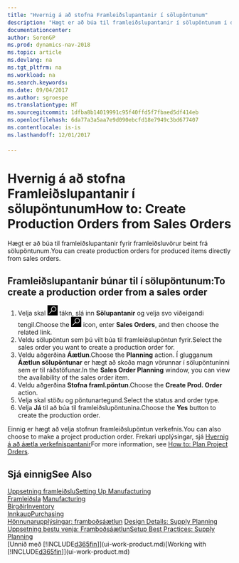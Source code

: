 ```yaml
---
title: "Hvernig á að stofna Framleiðslupantanir í sölupöntunum"
description: "Hægt er að búa til framleiðslupantanir í sölupöntunum í deild Sölu og markaðssetningar."
documentationcenter: 
author: SorenGP
ms.prod: dynamics-nav-2018
ms.topic: article
ms.devlang: na
ms.tgt_pltfrm: na
ms.workload: na
ms.search.keywords: 
ms.date: 09/04/2017
ms.author: sgroespe
ms.translationtype: HT
ms.sourcegitcommit: 1dfba8b14019991c95f40ffd5f7fbaed5df414eb
ms.openlocfilehash: 6da77a3a5aa7e9d090ebcfd18e7949c3bd677407
ms.contentlocale: is-is
ms.lasthandoff: 12/01/2017

---
```

# <a name="how-to-create-production-orders-from-sales-orders"></a><span data-ttu-id="7db9c-103">Hvernig á að stofna Framleiðslupantanir í sölupöntunum</span><span class="sxs-lookup"><span data-stu-id="7db9c-103">How to: Create Production Orders from Sales Orders</span></span>
<span data-ttu-id="7db9c-104">Hægt er að búa til framleiðslupantanir fyrir framleiðsluvörur beint frá sölupöntunum.</span><span class="sxs-lookup"><span data-stu-id="7db9c-104">You can create production orders for produced items directly from sales orders.</span></span>  

## <a name="to-create-a-production-order-from-a-sales-order"></a><span data-ttu-id="7db9c-105">Framleiðslupantanir búnar til í sölupöntunum:</span><span class="sxs-lookup"><span data-stu-id="7db9c-105">To create a production order from a sales order</span></span>  

1.  <span data-ttu-id="7db9c-106">Velja skal ![Leit að síðu eða skýrslu](media/ui-search/search_small.png "Leit að síðu eða skýrslu táknið") tákn, slá inn  **Sölupantanir** og velja svo viðeigandi tengil.</span><span class="sxs-lookup"><span data-stu-id="7db9c-106">Choose the ![Search for Page or Report](media/ui-search/search_small.png "Search for Page or Report icon") icon, enter **Sales Orders**, and then choose the related link.</span></span>  
2.  <span data-ttu-id="7db9c-107">Veldu sölupöntun sem þú vilt búa til framleiðslupöntun fyrir.</span><span class="sxs-lookup"><span data-stu-id="7db9c-107">Select the sales order you want to create a production order for.</span></span>  
3.  <span data-ttu-id="7db9c-108">Veldu aðgerðina **Áætlun**.</span><span class="sxs-lookup"><span data-stu-id="7db9c-108">Choose the **Planning** action.</span></span> <span data-ttu-id="7db9c-109">Í glugganum **Áætlun sölupöntunar** er hægt að skoða magn vörunnar í sölupöntuninni sem er til ráðstöfunar.</span><span class="sxs-lookup"><span data-stu-id="7db9c-109">In the **Sales Order Planning** window, you can view the availability of the sales order item.</span></span>  
4.  <span data-ttu-id="7db9c-110">Veldu aðgerðina **Stofna framl.pöntun**.</span><span class="sxs-lookup"><span data-stu-id="7db9c-110">Choose the **Create Prod. Order** action.</span></span>  
5.  <span data-ttu-id="7db9c-111">Velja skal stöðu og pöntunartegund.</span><span class="sxs-lookup"><span data-stu-id="7db9c-111">Select the status and order type.</span></span>  
6.  <span data-ttu-id="7db9c-112">Velja **Já** til að búa til framleiðslupöntunina.</span><span class="sxs-lookup"><span data-stu-id="7db9c-112">Choose the **Yes** button to create the production order.</span></span>

<span data-ttu-id="7db9c-113">Einnig er hægt að velja stofnun framleiðslupöntun verkefnis.</span><span class="sxs-lookup"><span data-stu-id="7db9c-113">You can also choose to make a project production order.</span></span> <span data-ttu-id="7db9c-114">Frekari upplýsingar, sjá [Hvernig á að áætla verkefnispantanir](production-how-to-plan-project-orders.md)</span><span class="sxs-lookup"><span data-stu-id="7db9c-114">For more information, see [How to: Plan Project Orders](production-how-to-plan-project-orders.md).</span></span>   

## <a name="see-also"></a><span data-ttu-id="7db9c-115">Sjá einnig</span><span class="sxs-lookup"><span data-stu-id="7db9c-115">See Also</span></span>  
[<span data-ttu-id="7db9c-116">Uppsetning framleiðslu</span><span class="sxs-lookup"><span data-stu-id="7db9c-116">Setting Up Manufacturing</span></span>](production-configure-production-processes.md)  
<span data-ttu-id="7db9c-117">[Framleiðsla](production-manage-manufacturing.md)  </span><span class="sxs-lookup"><span data-stu-id="7db9c-117">[Manufacturing](production-manage-manufacturing.md)  </span></span>  
[<span data-ttu-id="7db9c-118">Birgðir</span><span class="sxs-lookup"><span data-stu-id="7db9c-118">Inventory</span></span>](inventory-manage-inventory.md)  
[<span data-ttu-id="7db9c-119">Innkaup</span><span class="sxs-lookup"><span data-stu-id="7db9c-119">Purchasing</span></span>](purchasing-manage-purchasing.md)  
<span data-ttu-id="7db9c-120">[Hönnunarupplýsingar: framboðsáætlun](design-details-supply-planning.md) </span><span class="sxs-lookup"><span data-stu-id="7db9c-120">[Design Details: Supply Planning](design-details-supply-planning.md) </span></span>  
[<span data-ttu-id="7db9c-121">Uppsetning bestu venja: Framboðsáætlun</span><span class="sxs-lookup"><span data-stu-id="7db9c-121">Setup Best Practices: Supply Planning</span></span>](setup-best-practices-supply-planning.md)  
<span data-ttu-id="7db9c-122">[Unnið með [!INCLUDE[d365fin](includes/d365fin_md.md)]](ui-work-product.md)</span><span class="sxs-lookup"><span data-stu-id="7db9c-122">[Working with [!INCLUDE[d365fin](includes/d365fin_md.md)]](ui-work-product.md)</span></span>

